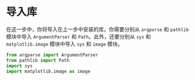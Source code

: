 # 导入库

在这一步中，你将导入在上一步中安装的库。你需要分别从 `argparse` 和 `pathlib` 模块中导入 `ArgumentParser` 和 `Path`。此外，还要分别从 `sys` 和 `matplotlib.image` 模块中导入 `sys` 和 `image` 模块。

```python
from argparse import ArgumentParser
from pathlib import Path
import sys
import matplotlib.image as image
```

